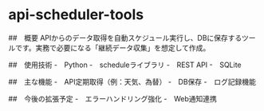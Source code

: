 # api-scheduler-tools

##　概要
APIからのデータ取得を自動スケジュール実行し、DBに保存するツールです。実務で必要になる「継続データ収集」を想定して作成。

##　使用技術
-　Python
-　scheduleライブラリ
-　REST API
-　SQLite

##　主な機能
-　API定期取得（例：天気、為替）
-　DB保存
-　ログ記録機能

##　今後の拡張予定
-　エラーハンドリング強化
-　Web通知連携
